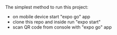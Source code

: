 The simplest method to run this project:

- on mobile device start "expo go" app
- clone this repo and inside run "expo start"
- scan QR code from console with "expo go" app
